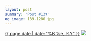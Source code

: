 ```yaml
---
layout: post
summary: 'Post #139'
og_image: 139-1280.jpg
---
```


<p>
  <time><a href="/139">{{ page.date | date: "%B %e, %Y" }}</a></time>
  <a href="/139"><img src="{{ site.assets_url }}/139-640.jpg" srcset="{{ site.assets_url }}/139-1280.jpg 1280w, {{ site.assets_url }}/139-960.jpg 960w, {{ site.assets_url }}/139-640.jpg 640w, {{ site.assets_url }}/139-320.jpg 320w" sizes="(min-width: 700px) 50vw, calc(100vw - 2rem)" /></a>
</p>
